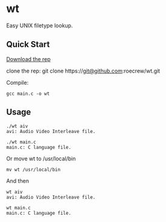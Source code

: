 # wt
Easy UNIX filetype lookup.

## Quick Start

[Download the rep](https://github.com/roecrew/wt/archive/master.zip)

clone the rep: git clone ht&#8203;tps://git@github.com:roecrew/wt.git

Compile:

    gcc main.c -o wt

## Usage

    ./wt aiv
    avi: Audio Video Interleave file.
    
    ./wt main.c
    main.c: C language file.

Or move wt to /usr/local/bin

    mv wt /usr/local/bin
    
And then

    wt aiv
    avi: Audio Video Interleave file.
    
    wt main.c
    main.c: C language file.
